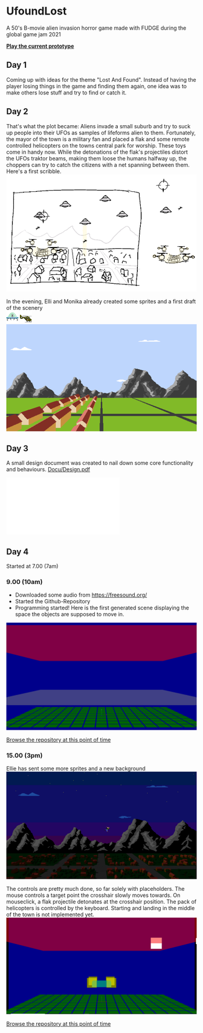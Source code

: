 # UfoundLost
A 50's B-movie alien invasion horror game made with FUDGE during the global game jam 2021

**[Play the current prototype](https://jirkadelloro.github.io/UfoundLost/UfoundLost.html)**

## Day 1
Coming up with ideas for the theme "Lost And Found". Instead of having the player losing things in the game and finding them again, one idea was to make others lose stuff and try to find or catch it. 

## Day 2
That's what the plot became: Aliens invade a small suburb and try to suck up people into their UFOs as samples of lifeforms alien to them. Fortunately, the mayor of the town is a military fan and placed a flak and some remote controlled helicopters on the towns central park for worship. These toys come in handy now. While the detonations of the flak's projectiles distort the UFOs traktor beams, making them loose the humans halfway up, the choppers can try to catch the citizens with a net spanning between them. Here's a first scribble.
![](Docu/Scribble.png)

In the evening, Elli and Monika already created some sprites and a first draft of the scenery  
![](Docu/UFO32x32.png) ![](Docu/Heli.png) ![](Docu/Background1.png)

## Day 3
A small design document was created to nail down some core functionality and behaviours.
[Docu/Design.pdf](Docu/Design.pdf)

<object data="Docu/Design.pdf" type="application/pdf" width="100%" height="500px">
    <embed src="Docu/Design.pdf"> </embed>
</object>

## Day 4
Started at 7.00 (7am)
### 9.00 (10am)
- Downloaded some audio from https://freesound.org/  
- Started the Github-Repository
- Programming started! Here is the first generated scene displaying the space the objects are supposed to move in.

![](Docu/Spaces.png)

[Browse the repository at this point of time](https://github.com/JirkaDellOro/UfoundLost/tree/94f596fed257a97009c3de4488d8909333c6d50a)

### 15.00 (3pm)
Ellie has sent some more sprites and a new background
![](Docu/Background2.png)

The controls are pretty much done, so far solely with placeholders. The mouse controls a target point the crosshair slowly moves towards. On mouseclick, a flak projectile detonates at the crosshair position. The pack of helicopters is controlled by the keyboard. Starting and landing in the middle of the town is not implemented yet. 
![](Docu/Controls.gif)  

[Browse the repository at this point of time](https://github.com/JirkaDellOro/UfoundLost/tree/cc46f98537252cf08e12f2bf65d5400810d82ecb)
